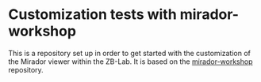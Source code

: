 # Customization tests with mirador-workshop

This is a repository set up in order to get started with the customization of the Mirador viewer within the ZB-Lab. It is based on the [mirador-workshop](https://github.com/ProjectMirador/mirador-workshop) repository.